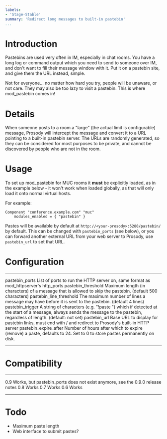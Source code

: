 ```yaml
---
labels:
- 'Stage-Stable'
summary: 'Redirect long messages to built-in pastebin'
...
```


Introduction
============

Pastebins are used very often in IM, especially in chat rooms. You have
a long log or command output which you need to send to someone over IM,
and don't want to fill their message window with it. Put it on a
pastebin site, and give them the URL instead, simple.

Not for everyone... no matter how hard you try, people will be unaware,
or not care. They may also be too lazy to visit a pastebin. This is
where mod\_pastebin comes in!

Details
=======

When someone posts to a room a "large" (the actual limit is
configurable) message, Prosody will intercept the message and convert it
to a URL pointing to a built-in pastebin server. The URLs are randomly
generated, so they can be considered for most purposes to be private,
and cannot be discovered by people who are not in the room.

Usage
=====

To set up mod\_pastebin for MUC rooms it **must** be explicitly loaded,
as in the example below - it won't work when loaded globally, as that
will only load it onto normal virtual hosts.

For example:

    Component "conference.example.com" "muc"
        modules_enabled = { "pastebin" }

Pastes will be available by default at
`http://<your-prosody>:5280/pastebin/` by default. This can be changed
with `pastebin_ports` (see below), or you can forward another external
URL from your web server to Prosody, use `pastebin_url` to set that URL.

Configuration
=============

  --------------------------- -------------------------------------------------------------------------------------------------------------------------------------------------------------------------
  pastebin\_ports             List of ports to run the HTTP server on, same format as mod\_httpserver's http\_ports
  pastebin\_threshold         Maximum length (in characters) of a message that is allowed to skip the pastebin. (default 500 characters)
  pastebin\_line\_threshold   The maximum number of lines a message may have before it is sent to the pastebin. (default 4 lines)
  pastebin\_trigger           A string of characters (e.g. "!paste ") which if detected at the start of a message, always sends the message to the pastebin, regardless of length. (default: not set)
  pastebin\_url               Base URL to display for pastebin links, must end with / and redirect to Prosody's built-in HTTP server
  pastebin\_expire\_after     Number of hours after which to expire (remove) a paste, defaults to 24. Set to 0 to store pastes permanently on disk.
  --------------------------- -------------------------------------------------------------------------------------------------------------------------------------------------------------------------

Compatibility
=============

  ----- --------------------------------------------------------------------------------
  0.9   Works, but pastebin\_ports does not exist anymore, see the 0.9.0 release notes
  0.8   Works
  0.7   Works
  0.6   Works
  ----- --------------------------------------------------------------------------------

Todo
====

-   Maximum paste length
-   Web interface to submit pastes?
